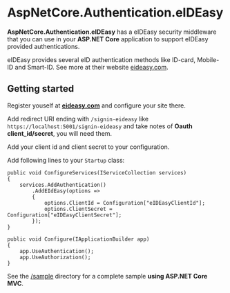 # AspNetCore.Authentication.eIDEasy

**AspNetCore.Authentication.eIDEasy** has a eIDEasy security middleware that you can use in your **ASP.NET Core** application to support eIDEasy provided authentications.

eIDEasy provides several eID authentication methods like ID-card, Mobile-ID and Smart-ID. See more at their website [eideasy.com](https://eideasy.com/developer-documentation/).

## Getting started
Register youself at **[eideasy.com](https://eideasy.com/)** and configure your site there.

Add redirect URI ending with `/signin-eideasy` like `https://localhost:5001/signin-eideasy` and take notes of **Oauth client_id/secret**, you will need them.

Add your client id and client secret to your configuration.

Add following lines to your `Startup` class:
```AspNetCore
public void ConfigureServices(IServiceCollection services)
{
    services.AddAuthentication()
        .AddEIdEasy(options =>
        {
            options.ClientId = Configuration["eIDEasyClientId"];
            options.ClientSecret = Configuration["eIDEasyClientSecret"];
        });
}

public void Configure(IApplicationBuilder app)
{
    app.UseAuthentication();
    app.UseAuthorization();
}
```
See the [/sample](https://github.com/kaupov/AspNetCore.Authentication.eIDEasy/tree/main/sample) directory for a complete sample **using ASP.NET Core MVC**.